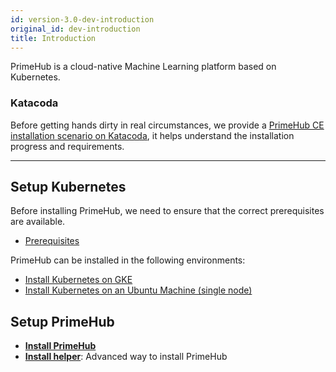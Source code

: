 ```yaml
---
id: version-3.0-dev-introduction
original_id: dev-introduction
title: Introduction
---
```


PrimeHub is a cloud-native Machine Learning platform based on Kubernetes.

### Katacoda

Before getting hands dirty in real circumstances, we provide a [PrimeHub CE installation scenario on Katacoda](https://www.katacoda.com/infuseai), it helps understand the installation progress and requirements.

---

## Setup Kubernetes

Before installing PrimeHub, we need to ensure that the correct prerequisites are available.

- [Prerequisites](getting_started/prerequisites.md)

PrimeHub can be installed in the following environments:

- [Install Kubernetes on GKE](getting_started/kubernetes_on_gke.md)
- [Install Kubernetes on an Ubuntu Machine (single node)](getting_started/kubernetes_on_ubuntu_machine.md)

## Setup PrimeHub

- **[Install PrimeHub](getting_started/install_primehub.md)**
- **[Install helper](getting_started/install_helper.md)**: Advanced way to install PrimeHub


